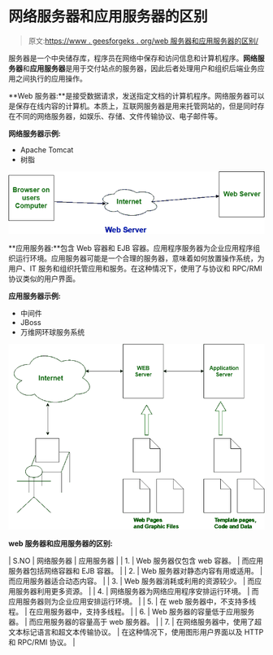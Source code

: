 # 网络服务器和应用服务器的区别

> 原文:[https://www . geesforgeks . org/web 服务器和应用服务器的区别/](https://www.geeksforgeeks.org/difference-between-web-server-and-application-server/)

服务器是一个中央储存库，程序员在网络中保存和访问信息和计算机程序。**网络服务器**和**应用服务器**是用于交付站点的服务器，因此后者处理用户和组织后端业务应用之间执行的应用操作。

**Web 服务器:**是接受数据请求，发送指定文档的计算机程序。网络服务器可以是保存在线内容的计算机。本质上，互联网服务器是用来托管网站的，但是同时存在不同的网络服务器，如娱乐、存储、文件传输协议、电子邮件等。

**网络服务器示例:**

*   Apache Tomcat
*   树脂

![](img/610185280d193c1d77bbb74f5d386e7f.png)

**应用服务器:**包含 Web 容器和 EJB 容器。应用程序服务器为企业应用程序组织运行环境。应用服务器可能是一个合理的服务器，意味着如何放置操作系统，为用户、IT 服务和组织托管应用和服务。在这种情况下，使用了与协议和 RPC/RMI 协议类似的用户界面。

**应用服务器示例:**

*   中间件
*   JBoss
*   万维网环球服务系统

![](img/f1258f6662b9d102b4c2fb7cd4729b20.png)

**web 服务器和应用服务器的区别:**

| S.NO | 网络服务器 | 应用服务器 |
| 1. | Web 服务器仅包含 web 容器。 | 而应用服务器包括网络容器和 EJB 容器。 |
| 2. | Web 服务器对静态内容有用或适用。 | 而应用服务器适合动态内容。 |
| 3. | Web 服务器消耗或利用的资源较少。 | 而应用服务器利用更多资源。 |
| 4. | 网络服务器为网络应用程序安排运行环境。 | 而应用服务器则为企业应用安排运行环境。 |
| 5. | 在 web 服务器中，不支持多线程。 | 在应用服务器中，支持多线程。 |
| 6. | Web 服务器的容量低于应用服务器。 | 而应用服务器的容量高于 web 服务器。 |
| 7. | 在网络服务器中，使用了超文本标记语言和超文本传输协议。 | 在这种情况下，使用图形用户界面以及 HTTP 和 RPC/RMI 协议。 |